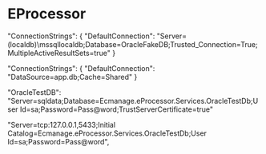 # EProcessor

"ConnectionStrings": {
"DefaultConnection": "Server=(localdb)\\mssqllocaldb;Database=OracleFakeDB;Trusted_Connection=True;MultipleActiveResultSets=true"
}

"ConnectionStrings": {
"DefaultConnection": "DataSource=app.db;Cache=Shared"
}

"OracleTestDB": "Server=sqldata;Database=Ecmanage.eProcessor.Services.OracleTestDb;User Id=sa;Password=Pass@word;TrustServerCertificate=true"

"Server=tcp:127.0.0.1,5433;Initial Catalog=Ecmanage.eProcessor.Services.OracleTestDb;User Id=sa;Password=Pass@word",
